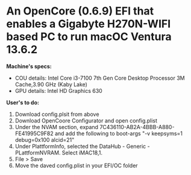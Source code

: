 # An OpenCore (0.6.9) EFI that enables a Gigabyte H270N-WIFI based PC to run macOC Ventura 13.6.2

**Machine's specs:**
- COU details: Intel Core i3-7100 7th Gen Core Desktop Processor 3M Cache,3.90 GHz (Kaby Lake)
- GPU details: Intel HD Graphics 630

**User's to do:**
1. Download config.plsit from above
2. Download OpenCoore Configurator and open config.plist
3. Under the NVAM section, expand 7C436110-AB2A-4BBB-A880-FE41995C9F82 and add the following to boot-args "-v keepsyms=1 debug=0x100 alcid=21"
4. Under PlattformInfo, selected the DataHub - Generic - PLattformNVRAM. Select iMAC18,1.
5. File > Save
6. Move the daved config.plist in your EFI/OC folder

